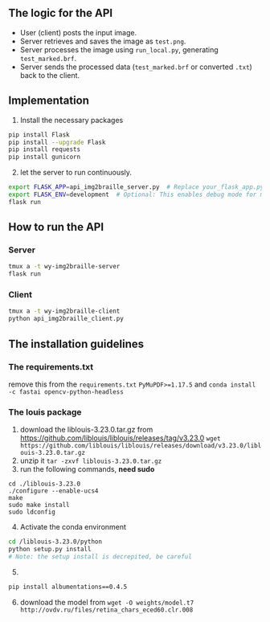 ## The logic for the API
- User (client) posts the input image.
- Server retrieves and saves the image as `test.png`.
- Server processes the image using `run_local.py`, generating `test_marked.brf`.
- Server sends the processed data (`test_marked.brf` or converted `.txt`) back to the client.

## Implementation
1. Install the necessary packages
```bash
pip install Flask
pip install --upgrade Flask
pip install requests
pip install gunicorn
```
2. let the server to run continuously. 
```bash
export FLASK_APP=api_img2braille_server.py  # Replace your_flask_app.py with the name of your Flask application file
export FLASK_ENV=development  # Optional: This enables debug mode for more informative error messages
flask run
```

## How to run the API
### Server
```bash
tmux a -t wy-img2braille-server
flask run
```

### Client
```bash
tmux a -t wy-img2braille-client
python api_img2braille_client.py
```



## The installation guidelines
### The requirements.txt
remove this from the `requirements.txt` `PyMuPDF>=1.17.5` 
and `conda install -c fastai opencv-python-headless`
### The louis package
1. download the liblouis-3.23.0.tar.gz from https://github.com/liblouis/liblouis/releases/tag/v3.23.0
`wget https://github.com/liblouis/liblouis/releases/download/v3.23.0/liblouis-3.23.0.tar.gz`
2. unzip it `tar -zxvf liblouis-3.23.0.tar.gz`
3. run the following commands, **need sudo**
```base
cd ./liblouis-3.23.0
./configure --enable-ucs4
make
sudo make install
sudo ldconfig
```
4. Activate the conda environment
```bash
cd /liblouis-3.23.0/python
python setup.py install 
# Note: the setup install is decrepited, be careful
```
5. 
```bash
pip install albumentations==0.4.5

```
6. download the model from
`wget -O weights/model.t7 http://ovdv.ru/files/retina_chars_eced60.clr.008`